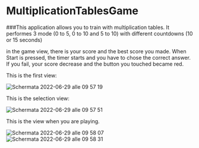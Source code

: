 # MultiplicationTablesGame

###This application allows you to train with multiplication tables.
It performes 3 mode (0 to 5, 0 to 10 and 5 to 10) with different countdowns (10 or 15 seconds)

in the game view, there is your score and the best score you made. When Start is pressed, the timer starts and you have to chose the correct answer. If you fail, your score decrease and the button you touched became red. 

This is the first view:

![Schermata 2022-06-29 alle 09 57 19](https://user-images.githubusercontent.com/60598743/176384592-0e5f1a86-6748-4293-b406-94f1c9a933bf.png)

This is the selection view:

![Schermata 2022-06-29 alle 09 57 51](https://user-images.githubusercontent.com/60598743/176384677-c13e8825-cfaf-4127-985e-57b9ab841a22.png)


This is the view when you are playing.

![Schermata 2022-06-29 alle 09 58 07](https://user-images.githubusercontent.com/60598743/176384741-29f3c89e-b71c-4699-b67b-2c634094d2e7.png)![Schermata 2022-06-29 alle 09 58 31](https://user-images.githubusercontent.com/60598743/176385492-d00e5ef2-68bc-48ca-ae80-ff9857c24ba7.png)



